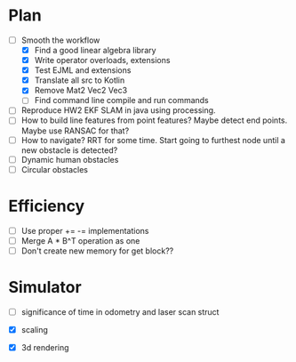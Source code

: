 # Plan
- [ ] Smooth the workflow
    - [x] Find a good linear algebra library
    - [x] Write operator overloads, extensions
    - [x] Test EJML and extensions
    - [x] Translate all src to Kotlin
    - [x] Remove Mat2 Vec2 Vec3
    - [ ] Find command line compile and run commands
- [ ] Reproduce HW2 EKF SLAM in java using processing.
- [ ] How to build line features from point features? Maybe detect end points. Maybe use RANSAC for that?
- [ ] How to navigate? RRT for some time. Start going to furthest node until a new obstacle is detected?
- [ ] Dynamic human obstacles
- [ ] Circular obstacles

# Efficiency
- [ ] Use proper += -= implementations
- [ ] Merge A * B^T operation as one
- [ ] Don't create new memory for get block??

# Simulator
- [ ] significance of time in odometry and laser scan struct
- [x] scaling
- [x] 3d rendering

